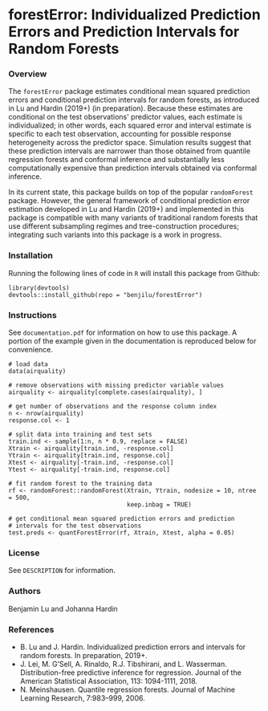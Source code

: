 # forestError: Individualized Prediction Errors and Prediction Intervals for Random Forests

### Overview
The `forestError` package estimates conditional mean squared prediction errors and conditional prediction intervals for random forests, as introduced in Lu and Hardin (2019+) (in preparation). Because these estimates are conditional on the test observations' predictor values, each estimate is individualized; in other words, each squared error and interval estimate is specific to each test observation, accounting for possible response heterogeneity across the predictor space. Simulation results suggest that these prediction intervals are narrower than those obtained from quantile regression forests and conformal inference and substantially less computationally expensive than prediction intervals obtained via conformal inference.

In its current state, this package builds on top of the popular `randomForest` package. However, the general framework of conditional prediction error estimation developed in Lu and Hardin (2019+) and implemented in this package is compatible with many variants of traditional random forests that use different subsampling regimes and tree-construction procedures; integrating such variants into this package is a work in progress.

### Installation

Running the following lines of code in `R` will install this package from Github:

```{r}
library(devtools)
devtools::install_github(repo = "benjilu/forestError")
```  

### Instructions
See `documentation.pdf` for information on how to use this package. A portion of the example given in the documentation is reproduced below for convenience.

```{r}
# load data
data(airquality)

# remove observations with missing predictor variable values
airquality <- airquality[complete.cases(airquality), ]

# get number of observations and the response column index
n <- nrow(airquality)
response.col <- 1

# split data into training and test sets
train.ind <- sample(1:n, n * 0.9, replace = FALSE)
Xtrain <- airquality[train.ind, -response.col]
Ytrain <- airquality[train.ind, response.col]
Xtest <- airquality[-train.ind, -response.col]
Ytest <- airquality[-train.ind, response.col]

# fit random forest to the training data
rf <- randomForest::randomForest(Xtrain, Ytrain, nodesize = 10, ntree = 500,
                                 keep.inbag = TRUE)

# get conditional mean squared prediction errors and prediction
# intervals for the test observations
test.preds <- quantForestError(rf, Xtrain, Xtest, alpha = 0.05)
```

### License
See `DESCRIPTION` for information.

### Authors
Benjamin Lu and Johanna Hardin

### References
* B. Lu and J. Hardin. Individualized prediction errors and intervals for random forests. In preparation, 2019+.
* J. Lei, M. G’Sell, A. Rinaldo, R.J. Tibshirani, and L. Wasserman. Distribution-free predictive inference for regression. Journal of the American Statistical Association, 113: 1094-1111, 2018.
* N. Meinshausen. Quantile regression forests. Journal of Machine Learning Research, 7:983–999, 2006.
